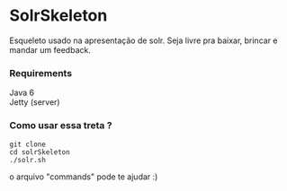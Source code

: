 SolrSkeleton
====================

Esqueleto usado na apresentação de solr. Seja livre pra baixar, brincar e mandar um feedback. 

### Requirements 
Java 6    
Jetty (server)    

### Como usar essa treta ? 

`git clone`    
`cd solrSkeleton`   
`./solr.sh`    


o arquivo "commands" pode te ajudar :)   

